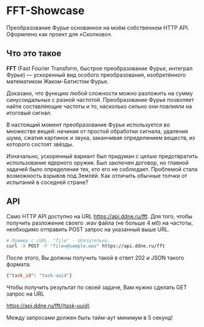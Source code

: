 # FFT-Showcase

Преобразование Фурье основанное на моём собственном HTTP API. Оформлено как проект для «Сколково».

## Что это такое

**FFT** (Fast Fourier Transform, быстрое преобразование Фурье, интеграл Фурье) — ускоренный вид особого преобразования, изобретённого математиком Жаком-Батистом Фурье.

Доказано, что функцию любой сложности можно разложить на сумму синусоидальных с разной частотой. Преобразование Фурье позволяет найти составляющие частоты и то, насколько сильно они повлияли на итоговый сигнал.

В настоящий момент преобразование Фурье используется во множестве вещей: начиная от простой обработки сигнала, удаления шума, сжатия картинок и звука, заканчивая определением веществ, из которого состоят звёзды.

Изначально, ускоренный вариант был придуман с целью предотвратить использование ядерного оружия. Был заключен договор, но главной задачей было определение тех, кто его не соблюдает.
Проблемой стала возможность взрывов под Землёй. Как отличить обычные толчки от испытаний в соседней стране?

## API

Само HTTP API доступно на URL https://api.ddne.ru/fft. Для того, чтобы получить разложение своего .wav файла (не больше 4 мб) на частоты, необходимо отправить POST запрос на указанный выше URL.

```bash
# Пример c cURL. "file" - обязательно.
curl -X POST -F "file=@sample.wav" https://api.ddne.ru/fft
```

После этого, Вы должны получить такой в ответ 202 и JSON такого формата:

```json
{"task_id": "task-uuid"}
```

Чтобы получить результат по своей задаче, Вам нужно сделать GET запрос на URL

https://api.ddne.ru/fft/(task-uuid)

Между запросами должен быть тайм-аут минимум в 5 секунд!